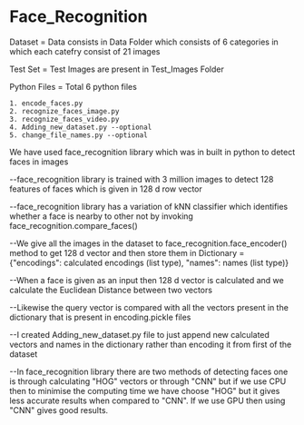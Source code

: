 # Face_Recognition

Dataset = Data consists in Data Folder which consists of 6 categories in which each catefry consist of 21 images

Test Set =  Test Images are present in Test_Images Folder

Python Files = Total 6 python files

    1. encode_faces.py
    2. recognize_faces_image.py
    3. recognize_faces_video.py
    4. Adding_new_dataset.py --optional
    5. change_file_names.py --optional

We have used face_recognition library which was in built in python to detect faces in images 

--face_recognition library is trained with 3 million images to detect 128 features of faces which is given in 
128 d row vector

--face_recognition library has a variation of kNN classifier which identifies whether a face is nearby to other 
not by invoking face_recognition.compare_faces()

--We give all the images in the dataset to face_recognition.face_encoder() method to get 128 d vector and then
store them in Dictionary = {"encodings": calculated encodings (list type), "names": names (list type)}

--When a face is given as an input then 128 d vector is calculated and we calculate the Euclidean Distance between 
two vectors 

--Likewise the query vector is compared with all the vectors present in the dictionary that is present in
encoding.pickle files

--I created Adding_new_dataset.py file to just append new calculated vectors and names in the dictionary rather than 
encoding it from first of the dataset

--In face_recognition library there are two methods of detecting faces one is through calculating "HOG" vectors or
through "CNN" but if we use CPU then to minimise the computing time we have choose "HOG" but it gives less accurate 
results when compared to "CNN". If we use GPU then using "CNN" gives good results. 
